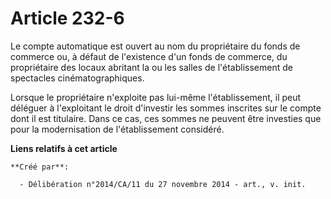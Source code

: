 # Article 232-6

Le compte automatique est ouvert au nom du propriétaire du fonds de commerce ou, à défaut de l'existence d'un fonds de
commerce, du propriétaire des locaux abritant la ou les salles de l'établissement de spectacles cinématographiques. 

Lorsque le propriétaire n'exploite pas lui-même l'établissement, il peut déléguer à l'exploitant le droit d'investir les
sommes inscrites sur le compte dont il est titulaire. Dans ce cas, ces sommes ne peuvent être investies que pour la
modernisation de l'établissement considéré.

**Liens relatifs à cet article**

	**Créé par**:

	  - Délibération n°2014/CA/11 du 27 novembre 2014 - art., v. init.
